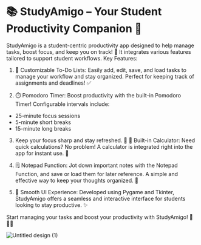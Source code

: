 # 📚 StudyAmigo – Your Student Productivity Companion 🎯
StudyAmigo is a student-centric productivity app designed to help manage tasks, boost focus, and keep you on track! 🚀 It integrates various features tailored to support student workflows.
Key Features:
1. 📝 Customizable To-Do Lists:
Easily add, edit, save, and load tasks to manage your workflow and stay organized. Perfect for keeping track of assignments and deadlines! ✅

2. ⏱️ Pomodoro Timer:
Boost productivity with the built-in Pomodoro Timer! Configurable intervals include:
  - 25-minute focus sessions
  - 5-minute short breaks
  - 15-minute long breaks

3. Keep your focus sharp and stay refreshed. 🍅
🧮 Built-in Calculator:
Need quick calculations? No problem! A calculator is integrated right into the app for instant use. 🧠

4. 🗒️ Notepad Function:
Jot down important notes with the Notepad Function, and save or load them for later reference. A simple and effective way to keep your thoughts organized. 📝

5. 🎨 Smooth UI Experience:
Developed using Pygame and Tkinter, StudyAmigo offers a seamless and interactive interface for students looking to stay productive. ✨

Start managing your tasks and boost your productivity with StudyAmigo! 🎯👩‍🎓

![Untitled design (1)](https://github.com/user-attachments/assets/0485ac89-c247-4cf2-8af7-e9524c848341)
